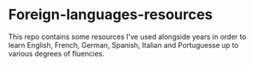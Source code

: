 # Foreign-languages-resources

This repo contains some resources I've used alongside years in order to learn English, French, German, Spanish, Italian and Portuguesse up to various degrees of fluencies.
